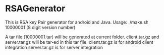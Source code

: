 # RSAGenerator
This is RSA key Pair generator for android and Java.
Usage:
    ./make.sh 10000001 (8 digit version number)

A tar file (10000001.tar) will be generated at current folder.
client.tar.gz and server.tar.gz will be tar-ed in this tar file. 
client.tar.gz is for android client integration
server.tar.gz is for server integration


